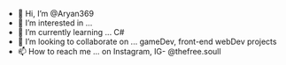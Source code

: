 - 👋 Hi, I’m @Aryan369
- 👀 I’m interested in ...
- 🌱 I’m currently learning ... C#
- 💞️ I’m looking to collaborate on ... gameDev, front-end webDev projects
- 📫 How to reach me ... on Instagram, IG- @thefree.soull

<!---
Aryan369/Aryan369 is a ✨ special ✨ repository because its `README.md` (this file) appears on your GitHub profile.
You can click the Preview link to take a look at your changes.
--->
